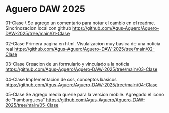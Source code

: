 # Aguero DAW 2025
01-Clase \ 
Se agrego un comentario para notar el cambio en el readme. Sincrinozacion local con github
https://github.com/Agus-Aguero/Aguero-DAW-2025/tree/main/01-Clase

02-Clase
Primera pagina en html. Visulaizacion muy basica de una noticia real
https://github.com/Agus-Aguero/Aguero-DAW-2025/tree/main/02-Clase

03-Clase
Creacion de un formulario y vinculado a la noticia
https://github.com/Agus-Aguero/Aguero-DAW-2025/tree/main/03-Clase

04-Clase
Implementacion de css, conceptos basicos
https://github.com/Agus-Aguero/Aguero-DAW-2025/tree/main/04-Clase

05-Clase
Se agrego media querie para la version mobile. Agregado el icono de "hamburguesa"
https://github.com/Agus-Aguero/Aguero-DAW-2025/tree/main/05-Clase

